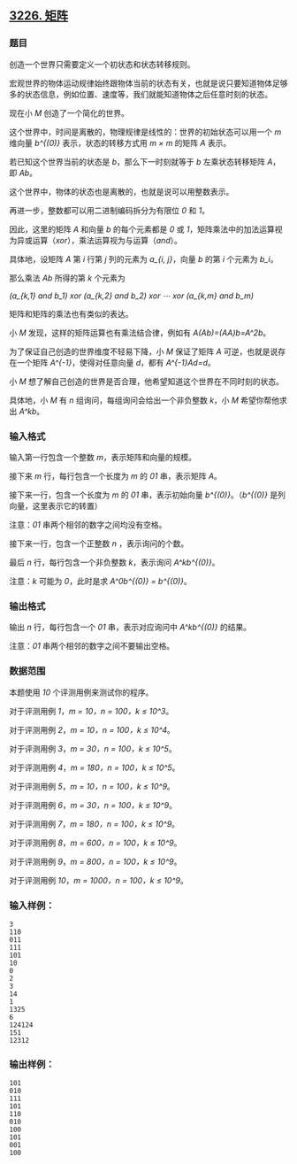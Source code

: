 ## [3226. 矩阵](https://www.acwing.com/problem/content/3229/)

### 题目

创造一个世界只需要定义一个初状态和状态转移规则。

宏观世界的物体运动规律始终跟物体当前的状态有关，也就是说只要知道物体足够多的状态信息，例如位置、速度等，我们就能知道物体之后任意时刻的状态。

现在小 *M* 创造了一个简化的世界。

这个世界中，时间是离散的，物理规律是线性的：世界的初始状态可以用一个 *m* 维向量 *b^{(0)}* 表示，状态的转移方式用 *m × m* 的矩阵 *A* 表示。

若已知这个世界当前的状态是 *b*，那么下一时刻就等于 *b* 左乘状态转移矩阵 *A*，即 *Ab*。

这个世界中，物体的状态也是离散的，也就是说可以用整数表示。

再进一步，整数都可以用二进制编码拆分为有限位 *0* 和 *1*。

因此，这里的矩阵 *A* 和向量 *b* 的每个元素都是 *0* 或 *1*，矩阵乘法中的加法运算视为异或运算（*xor*），乘法运算视为与运算（*and*）。

具体地，设矩阵 *A* 第 *i* 行第 *j* 列的元素为 *a_{i, j}*，向量 *b* 的第 *i* 个元素为 *b_i*。

那么乘法 *Ab* 所得的第 *k* 个元素为

*(a_{k,1} and b_1) xor (a_{k,2} and b_2) xor ⋯ xor (a_{k,m} and b_m)*

矩阵和矩阵的乘法也有类似的表达。

小 *M* 发现，这样的矩阵运算也有乘法结合律，例如有 *A(Ab)=(AA)b=A^2b*。

为了保证自己创造的世界维度不轻易下降，小 *M* 保证了矩阵 *A* 可逆，也就是说存在一个矩阵 *A^{-1}*，使得对任意向量 *d*，都有 *A^{-1}Ad=d*。

小 *M* 想了解自己创造的世界是否合理，他希望知道这个世界在不同时刻的状态。

具体地，小 *M* 有 *n* 组询问，每组询问会给出一个非负整数 *k*，小 *M* 希望你帮他求出 *A^kb*。

### 输入格式

输入第一行包含一个整数 *m*，表示矩阵和向量的规模。

接下来 *m* 行，每行包含一个长度为 *m* 的 *01* 串，表示矩阵 *A*。

接下来一行，包含一个长度为 *m* 的 *01* 串，表示初始向量 *b^{(0)}*。（*b^{(0)}* 是列向量，这里表示它的转置）

注意：*01* 串两个相邻的数字之间均没有空格。

接下来一行，包含一个正整数 *n* ，表示询问的个数。

最后 *n* 行，每行包含一个非负整数 *k*，表示询问 *A^kb^{(0)}*。

注意：*k* 可能为 *0*，此时是求 *A^0b^{(0)} = b^{(0)}*。

### 输出格式

输出 *n* 行，每行包含一个 *01* 串，表示对应询问中 *A^kb^{(0)}* 的结果。

注意：*01* 串两个相邻的数字之间不要输出空格。

### 数据范围

本题使用 *10* 个评测用例来测试你的程序。

对于评测用例 *1*，*m = 10，n = 100，k ≤ 10^3*。

对于评测用例 *2*，*m = 10，n = 100，k ≤ 10^4*。

对于评测用例 *3*，*m = 30，n = 100，k ≤ 10^5*。

对于评测用例 *4*，*m = 180，n = 100，k ≤ 10^5*。

对于评测用例 *5*，*m = 10，n = 100，k ≤ 10^9*。

对于评测用例 *6*，*m = 30，n = 100，k ≤ 10^9*。

对于评测用例 *7*，*m = 180，n = 100，k ≤ 10^9*。

对于评测用例 *8*，*m = 600，n = 100，k ≤ 10^9*。

对于评测用例 *9*，*m = 800，n = 100，k ≤ 10^9*。

对于评测用例 *10*，*m = 1000，n = 100，k ≤ 10^9*。

### 输入样例：

```
3
110
011
111
101
10
0
2
3
14
1
1325
6
124124
151
12312
```

### 输出样例：

```
101
010
111
101
110
010
100
101
001
100
```
